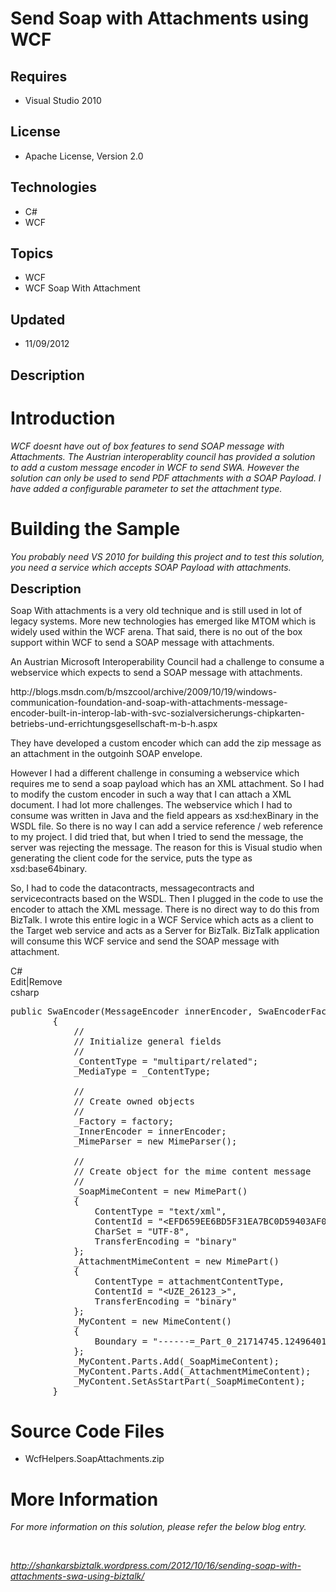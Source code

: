 # Send Soap with Attachments using WCF
## Requires
- Visual Studio 2010
## License
- Apache License, Version 2.0
## Technologies
- C#
- WCF
## Topics
- WCF
- WCF Soap With Attachment
## Updated
- 11/09/2012
## Description

<h1>Introduction</h1>
<p><em>WCF doesnt have out of box features to send SOAP message with Attachments. The Austrian interoperablity council has provided a solution to add a custom message encoder in WCF to send SWA. However the solution can only be used to send PDF attachments
 with a SOAP Payload. I have added a configurable parameter to set the attachment type.</em></p>
<h1><span>Building the Sample</span></h1>
<p><em>You probably need VS 2010 for building this project and to test this solution, you need a service which accepts SOAP Payload with attachments.</em></p>
<p><span style="font-size:20px; font-weight:bold">Description</span></p>
<p>Soap With attachments is a very old technique and is still used in lot of legacy systems. More new technologies has emerged like MTOM which is widely used within the WCF arena. That said, there is no out of the box support within WCF to send a SOAP message
 with attachments.</p>
<p>An Austrian Microsoft Interoperability Council had a challenge to consume a webservice which expects to send a SOAP message with attachments.</p>
<p>http://blogs.msdn.com/b/mszcool/archive/2009/10/19/windows-communication-foundation-and-soap-with-attachments-message-encoder-built-in-interop-lab-with-svc-sozialversicherungs-chipkarten-betriebs-und-errichtungsgesellschaft-m-b-h.aspx</p>
<p>They have developed a custom encoder which can add the zip message as an attachment in the outgoinh SOAP envelope.</p>
<p>However I had a different challenge in consuming a webservice which requires me to send a soap payload which has an XML attachment. So I had to modify the custom encoder in such a way that I can attach a XML document. I had lot more challenges. The webservice
 which I had to consume was written in Java and the field appears as xsd:hexBinary in the WSDL file. So there is no way I can add a service reference / web reference to my project. I did tried that, but when I tried to send the message, the server was rejecting
 the message. The reason for this is Visual studio when generating the client code for the service, puts the type as xsd:base64binary.</p>
<p>So, I had to code the datacontracts, messagecontracts and servicecontracts based on the WSDL. Then I plugged in the code to use the encoder to attach the XML message. There is no direct way to do this from BizTalk. I wrote this entire logic in a WCF Service
 which acts as a client to the Target web service and acts as a Server for BizTalk. BizTalk application will consume this WCF service and send the SOAP message with attachment.</p>
<div class="scriptcode">
<div class="pluginEditHolder" pluginCommand="mceScriptCode">
<div class="title"><span>C#</span></div>
<div class="pluginLinkHolder"><span class="pluginEditHolderLink">Edit</span>|<span class="pluginRemoveHolderLink">Remove</span></div>
<span class="hidden">csharp</span>

<div class="preview">
<pre class="csharp"><span class="cs__keyword">public</span>&nbsp;SwaEncoder(MessageEncoder&nbsp;innerEncoder,&nbsp;SwaEncoderFactory&nbsp;factory,&nbsp;<span class="cs__keyword">string</span>&nbsp;attachmentContentType)&nbsp;
&nbsp;&nbsp;&nbsp;&nbsp;&nbsp;&nbsp;&nbsp;&nbsp;{&nbsp;
&nbsp;&nbsp;&nbsp;&nbsp;&nbsp;&nbsp;&nbsp;&nbsp;&nbsp;&nbsp;&nbsp;&nbsp;<span class="cs__com">//</span>&nbsp;
&nbsp;&nbsp;&nbsp;&nbsp;&nbsp;&nbsp;&nbsp;&nbsp;&nbsp;&nbsp;&nbsp;&nbsp;<span class="cs__com">//&nbsp;Initialize&nbsp;general&nbsp;fields</span>&nbsp;
&nbsp;&nbsp;&nbsp;&nbsp;&nbsp;&nbsp;&nbsp;&nbsp;&nbsp;&nbsp;&nbsp;&nbsp;<span class="cs__com">//</span>&nbsp;
&nbsp;&nbsp;&nbsp;&nbsp;&nbsp;&nbsp;&nbsp;&nbsp;&nbsp;&nbsp;&nbsp;&nbsp;_ContentType&nbsp;=&nbsp;<span class="cs__string">&quot;multipart/related&quot;</span>;&nbsp;
&nbsp;&nbsp;&nbsp;&nbsp;&nbsp;&nbsp;&nbsp;&nbsp;&nbsp;&nbsp;&nbsp;&nbsp;_MediaType&nbsp;=&nbsp;_ContentType;&nbsp;
&nbsp;
&nbsp;&nbsp;&nbsp;&nbsp;&nbsp;&nbsp;&nbsp;&nbsp;&nbsp;&nbsp;&nbsp;&nbsp;<span class="cs__com">//</span>&nbsp;
&nbsp;&nbsp;&nbsp;&nbsp;&nbsp;&nbsp;&nbsp;&nbsp;&nbsp;&nbsp;&nbsp;&nbsp;<span class="cs__com">//&nbsp;Create&nbsp;owned&nbsp;objects</span>&nbsp;
&nbsp;&nbsp;&nbsp;&nbsp;&nbsp;&nbsp;&nbsp;&nbsp;&nbsp;&nbsp;&nbsp;&nbsp;<span class="cs__com">//</span>&nbsp;
&nbsp;&nbsp;&nbsp;&nbsp;&nbsp;&nbsp;&nbsp;&nbsp;&nbsp;&nbsp;&nbsp;&nbsp;_Factory&nbsp;=&nbsp;factory;&nbsp;
&nbsp;&nbsp;&nbsp;&nbsp;&nbsp;&nbsp;&nbsp;&nbsp;&nbsp;&nbsp;&nbsp;&nbsp;_InnerEncoder&nbsp;=&nbsp;innerEncoder;&nbsp;
&nbsp;&nbsp;&nbsp;&nbsp;&nbsp;&nbsp;&nbsp;&nbsp;&nbsp;&nbsp;&nbsp;&nbsp;_MimeParser&nbsp;=&nbsp;<span class="cs__keyword">new</span>&nbsp;MimeParser();&nbsp;
&nbsp;
&nbsp;&nbsp;&nbsp;&nbsp;&nbsp;&nbsp;&nbsp;&nbsp;&nbsp;&nbsp;&nbsp;&nbsp;<span class="cs__com">//</span>&nbsp;
&nbsp;&nbsp;&nbsp;&nbsp;&nbsp;&nbsp;&nbsp;&nbsp;&nbsp;&nbsp;&nbsp;&nbsp;<span class="cs__com">//&nbsp;Create&nbsp;object&nbsp;for&nbsp;the&nbsp;mime&nbsp;content&nbsp;message</span>&nbsp;
&nbsp;&nbsp;&nbsp;&nbsp;&nbsp;&nbsp;&nbsp;&nbsp;&nbsp;&nbsp;&nbsp;&nbsp;<span class="cs__com">//&nbsp;</span>&nbsp;
&nbsp;&nbsp;&nbsp;&nbsp;&nbsp;&nbsp;&nbsp;&nbsp;&nbsp;&nbsp;&nbsp;&nbsp;_SoapMimeContent&nbsp;=&nbsp;<span class="cs__keyword">new</span>&nbsp;MimePart()&nbsp;
&nbsp;&nbsp;&nbsp;&nbsp;&nbsp;&nbsp;&nbsp;&nbsp;&nbsp;&nbsp;&nbsp;&nbsp;{&nbsp;
&nbsp;&nbsp;&nbsp;&nbsp;&nbsp;&nbsp;&nbsp;&nbsp;&nbsp;&nbsp;&nbsp;&nbsp;&nbsp;&nbsp;&nbsp;&nbsp;ContentType&nbsp;=&nbsp;<span class="cs__string">&quot;text/xml&quot;</span>,&nbsp;
&nbsp;&nbsp;&nbsp;&nbsp;&nbsp;&nbsp;&nbsp;&nbsp;&nbsp;&nbsp;&nbsp;&nbsp;&nbsp;&nbsp;&nbsp;&nbsp;ContentId&nbsp;=&nbsp;<span class="cs__string">&quot;&lt;EFD659EE6BD5F31EA7BC0D59403AF049&gt;&quot;</span>,&nbsp;&nbsp;&nbsp;<span class="cs__com">//&nbsp;TODO:&nbsp;make&nbsp;content&nbsp;id&nbsp;dynamic&nbsp;or&nbsp;configurable?</span>&nbsp;
&nbsp;&nbsp;&nbsp;&nbsp;&nbsp;&nbsp;&nbsp;&nbsp;&nbsp;&nbsp;&nbsp;&nbsp;&nbsp;&nbsp;&nbsp;&nbsp;CharSet&nbsp;=&nbsp;<span class="cs__string">&quot;UTF-8&quot;</span>,&nbsp;&nbsp;&nbsp;&nbsp;&nbsp;&nbsp;&nbsp;&nbsp;&nbsp;&nbsp;&nbsp;&nbsp;&nbsp;&nbsp;&nbsp;&nbsp;&nbsp;&nbsp;&nbsp;&nbsp;&nbsp;&nbsp;&nbsp;&nbsp;&nbsp;&nbsp;&nbsp;&nbsp;&nbsp;&nbsp;&nbsp;&nbsp;&nbsp;&nbsp;<span class="cs__com">//&nbsp;TODO:&nbsp;make&nbsp;charset&nbsp;configurable?</span>&nbsp;
&nbsp;&nbsp;&nbsp;&nbsp;&nbsp;&nbsp;&nbsp;&nbsp;&nbsp;&nbsp;&nbsp;&nbsp;&nbsp;&nbsp;&nbsp;&nbsp;TransferEncoding&nbsp;=&nbsp;<span class="cs__string">&quot;binary&quot;</span>&nbsp;&nbsp;&nbsp;&nbsp;&nbsp;&nbsp;&nbsp;&nbsp;&nbsp;&nbsp;&nbsp;&nbsp;&nbsp;&nbsp;&nbsp;&nbsp;&nbsp;&nbsp;&nbsp;&nbsp;&nbsp;&nbsp;&nbsp;&nbsp;&nbsp;<span class="cs__com">//&nbsp;TODO:&nbsp;make&nbsp;transfer-encoding&nbsp;configurable?</span>&nbsp;
&nbsp;&nbsp;&nbsp;&nbsp;&nbsp;&nbsp;&nbsp;&nbsp;&nbsp;&nbsp;&nbsp;&nbsp;};&nbsp;
&nbsp;&nbsp;&nbsp;&nbsp;&nbsp;&nbsp;&nbsp;&nbsp;&nbsp;&nbsp;&nbsp;&nbsp;_AttachmentMimeContent&nbsp;=&nbsp;<span class="cs__keyword">new</span>&nbsp;MimePart()&nbsp;
&nbsp;&nbsp;&nbsp;&nbsp;&nbsp;&nbsp;&nbsp;&nbsp;&nbsp;&nbsp;&nbsp;&nbsp;{&nbsp;
&nbsp;&nbsp;&nbsp;&nbsp;&nbsp;&nbsp;&nbsp;&nbsp;&nbsp;&nbsp;&nbsp;&nbsp;&nbsp;&nbsp;&nbsp;&nbsp;ContentType&nbsp;=&nbsp;attachmentContentType,&nbsp;
&nbsp;&nbsp;&nbsp;&nbsp;&nbsp;&nbsp;&nbsp;&nbsp;&nbsp;&nbsp;&nbsp;&nbsp;&nbsp;&nbsp;&nbsp;&nbsp;ContentId&nbsp;=&nbsp;<span class="cs__string">&quot;&lt;UZE_26123_&gt;&quot;</span>,&nbsp;&nbsp;&nbsp;&nbsp;&nbsp;&nbsp;&nbsp;&nbsp;&nbsp;&nbsp;&nbsp;&nbsp;&nbsp;&nbsp;&nbsp;&nbsp;&nbsp;&nbsp;&nbsp;&nbsp;&nbsp;&nbsp;&nbsp;&nbsp;&nbsp;<span class="cs__com">//&nbsp;TODO:&nbsp;AttachmentMimeContent.ContentId&nbsp;configurable/dynamic?</span>&nbsp;
&nbsp;&nbsp;&nbsp;&nbsp;&nbsp;&nbsp;&nbsp;&nbsp;&nbsp;&nbsp;&nbsp;&nbsp;&nbsp;&nbsp;&nbsp;&nbsp;TransferEncoding&nbsp;=&nbsp;<span class="cs__string">&quot;binary&quot;</span>&nbsp;&nbsp;&nbsp;&nbsp;&nbsp;&nbsp;&nbsp;&nbsp;&nbsp;&nbsp;&nbsp;&nbsp;&nbsp;&nbsp;&nbsp;&nbsp;&nbsp;&nbsp;&nbsp;&nbsp;&nbsp;&nbsp;&nbsp;&nbsp;&nbsp;<span class="cs__com">//&nbsp;TODO:&nbsp;AttachmentMimeContent.TransferEncoding&nbsp;dynamic/configurable?</span>&nbsp;
&nbsp;&nbsp;&nbsp;&nbsp;&nbsp;&nbsp;&nbsp;&nbsp;&nbsp;&nbsp;&nbsp;&nbsp;};&nbsp;
&nbsp;&nbsp;&nbsp;&nbsp;&nbsp;&nbsp;&nbsp;&nbsp;&nbsp;&nbsp;&nbsp;&nbsp;_MyContent&nbsp;=&nbsp;<span class="cs__keyword">new</span>&nbsp;MimeContent()&nbsp;
&nbsp;&nbsp;&nbsp;&nbsp;&nbsp;&nbsp;&nbsp;&nbsp;&nbsp;&nbsp;&nbsp;&nbsp;{&nbsp;
&nbsp;&nbsp;&nbsp;&nbsp;&nbsp;&nbsp;&nbsp;&nbsp;&nbsp;&nbsp;&nbsp;&nbsp;&nbsp;&nbsp;&nbsp;&nbsp;Boundary&nbsp;=&nbsp;<span class="cs__string">&quot;------=_Part_0_21714745.1249640163820&quot;</span>&nbsp;&nbsp;<span class="cs__com">//&nbsp;TODO:&nbsp;MimeContent.Boundary&nbsp;configurable/dynamic?</span>&nbsp;
&nbsp;&nbsp;&nbsp;&nbsp;&nbsp;&nbsp;&nbsp;&nbsp;&nbsp;&nbsp;&nbsp;&nbsp;};&nbsp;
&nbsp;&nbsp;&nbsp;&nbsp;&nbsp;&nbsp;&nbsp;&nbsp;&nbsp;&nbsp;&nbsp;&nbsp;_MyContent.Parts.Add(_SoapMimeContent);&nbsp;
&nbsp;&nbsp;&nbsp;&nbsp;&nbsp;&nbsp;&nbsp;&nbsp;&nbsp;&nbsp;&nbsp;&nbsp;_MyContent.Parts.Add(_AttachmentMimeContent);&nbsp;
&nbsp;&nbsp;&nbsp;&nbsp;&nbsp;&nbsp;&nbsp;&nbsp;&nbsp;&nbsp;&nbsp;&nbsp;_MyContent.SetAsStartPart(_SoapMimeContent);&nbsp;
&nbsp;&nbsp;&nbsp;&nbsp;&nbsp;&nbsp;&nbsp;&nbsp;}</pre>
</div>
</div>
</div>
<h1><span>Source Code Files</span></h1>
<ul>
<li><span>WcfHelpers.SoapAttachments.zip</span> </li></ul>
<h1>More Information</h1>
<p><em>For more information on this solution, please refer the below blog entry.</em></p>
<p>&nbsp;</p>
<p><em><a href="http://shankarsbiztalk.wordpress.com/2012/10/16/sending-soap-with-attachments-swa-using-biztalk/">http://shankarsbiztalk.wordpress.com/2012/10/16/sending-soap-with-attachments-swa-using-biztalk/</a><br>
</em></p>
